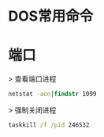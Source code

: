 # DOS常用命令

# 端口

&gt; 查看端口进程
```bat
netstat -aon|findstr 1099
```
&gt; 强制关闭进程
```bat
taskkill /f /pid 246532
```
# 

